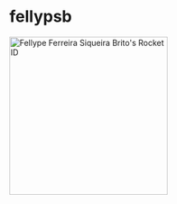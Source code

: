 # fellypsb
<a href="https://app.rocketseat.com.br/me/fellypsb"><img src="https://app.rocketseat.com.br/api/rocketid/share?slug=fellypsb&type=card" width="280" alt="Fellype Ferreira Siqueira Brito's Rocket ID"/></a>


